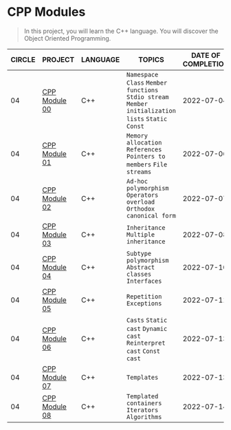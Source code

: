 # CPP Modules

> In this project, you will learn the C++ language. You will discover the Object Oriented Programming.

| CIRCLE | PROJECT                      | LANGUAGE | TOPICS                                                                                                                 |  DATE OF COMPLETION |
| ------ | ---------------------------- | -------- | ---------------------------------------------------------------------------------------------------------------------- | ------------------ |
| 04     | [CPP Module 00](./module-00) | C++      | `Namespace` `Class` `Member functions` `Stdio stream` `Member initialization lists` `Static` `Const`  |  2022-07-04  |
| 04     | [CPP Module 01](./module-01) | C++      | `Memory allocation` `References` `Pointers to members` `File streams`                                                  |  2022-07-06  |
| 04     | [CPP Module 02](./module-02) | C++      | `Ad-hoc polymorphism` `Operators overload` `Orthodox canonical form`                                                |  2022-07-07  |
| 04     | [CPP Module 03](./module-03) | C++      | `Inheritance` `Multiple inheritance`                                                                                                    |  2022-07-08  |
| 04     | [CPP Module 04](./module-04) | C++      | `Subtype polymorphism` `Abstract classes` `Interfaces`                                                                 |  2022-07-10  |
| 04     | [CPP Module 05](./module-05) | C++      | `Repetition` `Exceptions`                                                                                              |  2022-07-11  |
| 04     | [CPP Module 06](./module-06) | C++      | `Casts` `Static cast` `Dynamic cast` `Reinterpret cast` `Const cast`                                                                                                               |  2022-07-13  |
| 04     | [CPP Module 07](./module-07) | C++      | `Templates`                                                                                                            |  2022-07-13  |
| 04     | [CPP Module 08](./module-08) | C++      | `Templated containers` `Iterators` `Algorithms`                                                                        |  2022-07-14  |
